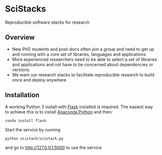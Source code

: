 # SciStacks
Reproducible software stacks for research

## Overview
* New PhD students and post-docs often join a group and need to get up and running with a core set of libraries, languages and applications
* More experienced researchers need to be able to select a set of libraries and applications and not have to be concerned about dependencies or versions.
* We want our research stacks to facilitate reproducible research to build once and deploy anywhere.
  
## Installation

A working Python 3 install with [Flask](http://flask.pocoo.org/) installed is required.  The easiest way to achieve this is to install [Anaconda Python](https://www.continuum.io/downloads) and then:


```
conda install flask
```

Start the service by running
```
python scistack/scistack.py
```
and go to http://127.0.0.1:5000 to use the service

